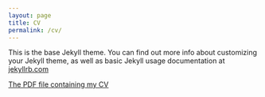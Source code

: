 ```yaml
---
layout: page
title: CV 
permalink: /cv/
---
```


This is the base Jekyll theme. You can find out more info about customizing your Jekyll theme, as well as basic Jekyll usage documentation at [jekyllrb.com](https://jekyllrb.com/)

[The PDF file containing my CV]()



